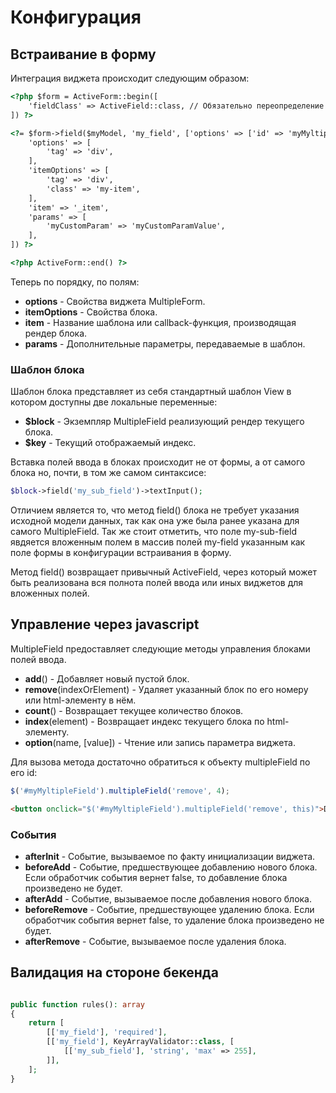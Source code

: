 # Конфигурация

## Встраивание в форму

Интеграция виджета происходит следующим образом:

```html
<?php $form = ActiveForm::begin([
    'fieldClass' => ActiveField::class, // Обязательно переопределение класса поля, так как стандартный класс не умеет работать с ошибками во вложенных сущностях 
]) ?>

<?= $form->field($myModel, 'my_field', ['options' => ['id' => 'myMyltipleField']])->widget(MultipleField::class, [
    'options' => [
        'tag' => 'div',
    ],
    'itemOptions' => [
        'tag' => 'div',
        'class' => 'my-item',
    ],
    'item' => '_item',
    'params' => [
        'myCustomParam' => 'myCustomParamValue',
    ],
]) ?>

<?php ActiveForm::end() ?>
```

Теперь по порядку, по полям:

* **options** - Свойства виджета MultipleForm.
* **itemOptions** - Свойства блока.
* **item** - Название шаблона или callback-функция, производящая рендер блока.
* **params** - Дополнительные параметры, передаваемые в шаблон.

### Шаблон блока

Шаблон блока представляет из себя стандартный шаблон View в котором доступны две локальные переменные:

* **$block** - Экземпляр MultipleField реализующий рендер текущего блока.
* **$key** - Текущий отображаемый индекс.

Вставка полей ввода в блоках происходит не от формы, а от самого блока но, почти, в том же самом синтаксисе:

```php
$block->field('my_sub_field')->textInput();
```

Отличием является то, что метод field() блока не требует указания исходной модели данных, так как она уже была ранее указана для самого
MultipleField. Так же стоит отметить, что поле my-sub-field явдяется вложенным полем в массив полей my-field указанным
как поле формы в конфигурации встраивания в форму.

Метод field() возвращает привычный ActiveField, через который может быть реализована вся полнота полей ввода или иных
виджетов для вложенных полей.

## Управление через javascript

MultipleField предоставляет следующие методы управления блоками полей ввода.

* **add**() - Добавляет новый пустой блок.
* **remove**(indexOrElement) - Удаляет указанный блок по его номеру или html-элементу в нём.
* **count**() - Возвращает текущее количество блоков.
* **index**(element) - Возвращает индекс текущего блока по html-элементу.
* **option**(name, [value]) - Чтение или запись параметра виджета.

Для вызова метода достаточно обратиться к объекту multipleField по его id:

```javascript
$('#myMyltipleField').multipleField('remove', 4);
```

```html
<button onclick="$('#myMyltipleField').multipleField('remove', this)">Delete</button>
```

### События

* **afterInit** - Событие, вызываемое по факту инициализации виджета.
* **beforeAdd** - Событие, предшествующее добавлению нового блока. Если обработчик события вернет false, то добавление
блока произведено не будет.
* **afterAdd** - Событие, вызываемое после добавления нового блока.
* **beforeRemove** - Событие, предшествующее удалению блока. Если обработчик события вернет false, то удаление блока
произведено не будет.
* **afterRemove** - Событие, вызываемое после удаления блока.

## Валидация на стороне бекенда

```php

public function rules(): array
{
    return [
        [['my_field'], 'required'],
        [['my_field'], KeyArrayValidator::class, [
            [['my_sub_field'], 'string', 'max' => 255],        
        ]],
    ];
}

```
